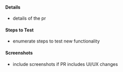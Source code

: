 #### Details
* details of the pr

#### Steps to Test
* enumerate steps to test new functionality

#### Screenshots
* include screenshots if PR includes UI/UX changes 

